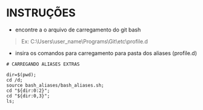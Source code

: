 
# INSTRUÇÕES

- encontre a o arquivo de carregamento do git bash
> Ex: C:\Users\user_name\Programs\Git\etc\profile.d

- insira os comandos para carregamento para pasta dos aliases (profile.d)

```console
# CARREGANDO ALIASES EXTRAS

dir=$(pwd);
cd /d;
source bash_aliases/bash_aliases.sh;
cd "${dir:0:2}";
cd "${dir:0,3}";
ls;
```


